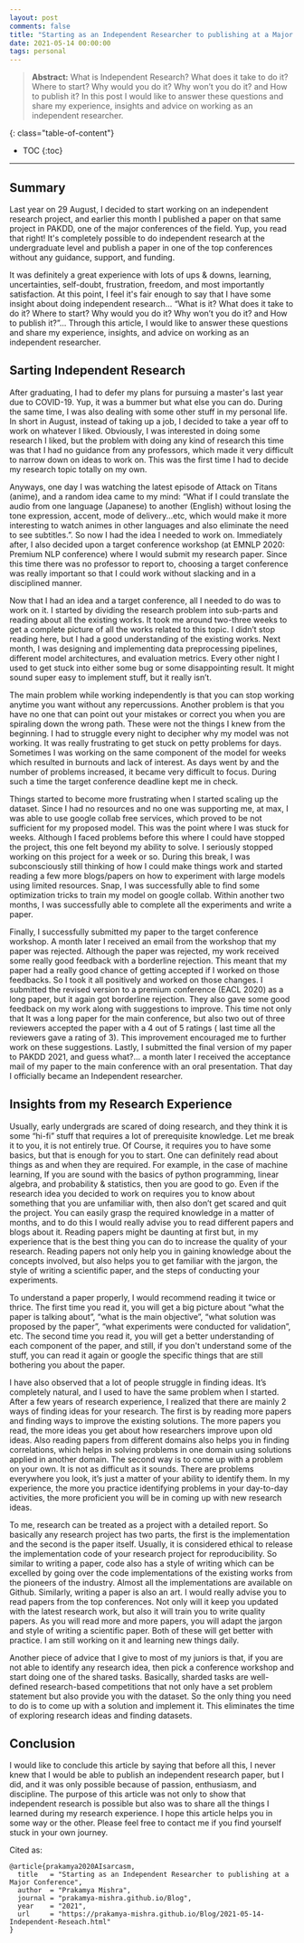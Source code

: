 ```yaml
---
layout: post
comments: false
title: "Starting as an Independent Researcher to publishing at a Major Conference"
date: 2021-05-14 00:00:00
tags: personal
---
```


> **Abstract:** What is Independent Research? What does it take to do it? Where to start? Why would you do it? Why won’t you do it? and How to publish it? In this post I would like to answer these questions and share my experience, insights and advice on working as an independent researcher.  


<!--more-->

{: class="table-of-content"}
* TOC
{:toc}

---

## Summary

Last year on 29 August, I decided to start working on an independent research project, and earlier this month I published a paper on that same project in PAKDD, one of the major conferences of the field. Yup, you read that right! It's completely possible to do independent research at the undergraduate level and publish a paper in one of the top conferences without any guidance, support, and funding.

It was definitely a great experience with lots of ups & downs, learning, uncertainties, self-doubt, frustration, freedom, and most importantly satisfaction. At this point, I feel it's fair enough to say that I have some insight about doing independent research… “What is it? What does it take to do it? Where to start? Why would you do it? Why won’t you do it? and How to publish it?”... Through this article, I would like to answer these questions and share my experience, insights, and advice on working as an independent researcher. 

<!---
## Why did I start doing Research?

Somewhere during my undergraduate, I fell in love with the field of artificial intelligence and wanted to pursue my higher education specializing in this field. Nowadays, to get an admit from one of the top universities for graduate studies especially in the field of computer science is really very very tough, and it becomes tougher if you want to specialize in artificial intelligence. Due to such an exorbitant competition, you would really want to have something in your profile that outshines other applicants and shows your contribution to the field. This might not sound good but it’s the truth, the competition is tougher than ever.  

There are many ways to contribute to a field, from being an Open source contributor to producing exciting new research. To me, the research option felt really cool. I always wanted to do something that had some “real” impact on society, and to be doing research on real-world problems was the best way you could have some kind of “real” impact (during your undergraduate studies). This is the reason why I got involved in doing research from the first year. 

Though I had made up my mind to do some kind of research in the field of artificial intelligence, I still didn’t know where to start. Luckily I had really awesome and helpful seniors who advised me to look into the profiles of a few professors and approach them to discuss my initial research ideas. Although I contacted a professor who was working in the field I was really interested in (Natural Language Processing), but during our meeting, I had no clue about any kind of research ideas. The professor was really cool about it and discussed with me my interests and different research scopes in this field. We decided to have our next meeting when I had pinpointed a research idea. I spent around a month exploring my interests and came up with a few ideas. We had our next meeting and decided upon working on a particular problem. This is how it all started. Later during my undergraduate, I worked on around 5 research projects focusing on different topics, under the guidance of different professors.
--->
## Sarting Independent Research

After graduating, I had to defer my plans for pursuing a master's last year due to COVID-19. Yup, it was a bummer but what else you can do. During the same time, I was also dealing with some other stuff in my personal life. In short in August, instead of taking up a job, I decided to take a year off to work on whatever I liked. Obviously, I was interested in doing some research I liked, but the problem with doing any kind of research this time was that I had no guidance from any professors, which made it very difficult to narrow down on ideas to work on. This was the first time I had to decide my research topic totally on my own.

Anyways, one day I was watching the latest episode of Attack on Titans (anime), and a random idea came to my mind: “What if I could translate the audio from one language (Japanese) to another (English) without losing the tone expression, accent, mode of delivery...etc, which would make it more interesting to watch animes in other languages and also eliminate the need to see subtitles.”. So now I had the idea I needed to work on. Immediately after, I also decided upon a target conference workshop (at EMNLP 2020: Premium NLP conference) where I would submit my research paper. Since this time there was no professor to report to, choosing a target conference was really important so that I could work without slacking and in a disciplined manner. 

Now that I had an idea and a target conference, all I needed to do was to work on it. I started by dividing the research problem into sub-parts and reading about all the existing works. It took me around two-three weeks to get a complete picture of all the works related to this topic. I didn’t stop reading here, but I had a good understanding of the existing works. Next month, I was designing and implementing data preprocessing pipelines, different model architectures, and evaluation metrics. Every other night I used to get stuck into either some bug or some disappointing result. It might sound super easy to implement stuff, but it really isn’t.  

The main problem while working independently is that you can stop working anytime you want without any repercussions. Another problem is that you have no one that can point out your mistakes or correct you when you are spiraling down the wrong path. These were not the things I knew from the beginning. I had to struggle every night to decipher why my model was not working. It was really frustrating to get stuck on petty problems for days. Sometimes I was working on the same component of the model for weeks which resulted in burnouts and lack of interest. As days went by and the number of problems increased, it became very difficult to focus. During such a time the target conference deadline kept me in check.

Things started to become more frustrating when I started scaling up the dataset. Since I had no resources and no one was supporting me, at max, I was able to use google collab free services, which proved to be not sufficient for my proposed model. This was the point where I was stuck for weeks. Although I faced problems before this where I could have stopped the project, this one felt beyond my ability to solve. I seriously stopped working on this project for a week or so. During this break, I was subconsciously still thinking of how I could make things work and started reading a few more blogs/papers on how to experiment with large models using limited resources. Snap, I was successfully able to find some optimization tricks to train my model on google collab. Within another two months, I was successfully able to complete all the experiments and write a paper.

Finally, I successfully submitted my paper to the target conference workshop. A month later I received an email from the workshop that my paper was rejected. Although the paper was rejected, my work received some really good feedback with a borderline rejection. This meant that my paper had a really good chance of getting accepted if I worked on those feedbacks. So I took it all positively and worked on those changes. I submitted the revised version to a premium conference (EACL 2020) as a long paper, but it again got borderline rejection. They also gave some good feedback on my work along with suggestions to improve. This time not only that It was a long paper for the main conference, but also two out of three reviewers accepted the paper with a 4 out of 5 ratings ( last time all the reviewers gave a rating of 3). This improvement encouraged me to further work on these suggestions. Lastly, I submitted the final version of my paper to PAKDD 2021, and guess what?... a month later I received the acceptance mail of my paper to the main conference with an oral presentation. That day I officially became an Independent researcher.

## Insights from my Research Experience

Usually, early undergrads are scared of doing research, and they think it is some “hi-fi” stuff that requires a lot of prerequisite knowledge. Let me break it to you, it is not entirely true. Of Course, it requires you to have some basics, but that is enough for you to start. One can definitely read about things as and when they are required. For example, in the case of machine learning, If you are sound with the basics of python programming, linear algebra, and probability & statistics, then you are good to go. Even if the research idea you decided to work on requires you to know about something that you are unfamiliar with, then also don’t get scared and quit the project. You can easily grasp the required knowledge in a matter of months, and to do this I would really advise you to read different papers and blogs about it. Reading papers might be daunting at first but, in my experience that is the best thing you can do to increase the quality of your research. Reading papers not only help you in gaining knowledge about the concepts involved, but also helps you to get familiar with the jargon, the style of writing a scientific paper, and the steps of conducting your experiments. 

To understand a paper properly, I would recommend reading it twice or thrice. The first time you read it, you will get a big picture about “what the paper is talking about”, “what is the main objective”, “what solution was proposed by the paper”, “what experiments were conducted for validation”, etc. The second time you read it, you will get a better understanding of each component of the paper, and still, if you don't understand some of the stuff, you can read it again or google the specific things that are still bothering you about the paper. 

I have also observed that a lot of people struggle in finding ideas. It’s completely natural, and I used to have the same problem when I started. After a few years of research experience, I realized that there are mainly 2 ways of finding ideas for your research. The first is by reading more papers and finding ways to improve the existing solutions. The more papers you read, the more ideas you get about how researchers improve upon old ideas. Also reading papers from different domains also helps you in finding correlations, which helps in solving problems in one domain using solutions applied in another domain. The second way is to come up with a problem on your own. It is not as difficult as it sounds. There are problems everywhere you look, it’s just a matter of your ability to identify them. In my experience, the more you practice identifying problems in your day-to-day activities, the more proficient you will be in coming up with new research ideas.

To me, research can be treated as a project with a detailed report. So basically any research project has two parts, the first is the implementation and the second is the paper itself. Usually, it is considered ethical to release the implementation code of your research project for reproducibility. So similar to writing a paper, code also has a style of writing which can be excelled by going over the code implementations of the existing works from the pioneers of the industry. Almost all the implementations are available on Github. Similarly, writing a paper is also an art. I would really advise you to read papers from the top conferences. Not only will it keep you updated with the latest research work, but also it will train you to write quality papers. As you will read more and more papers, you will adapt the jargon and style of writing a scientific paper. Both of these will get better with practice. I am still working on it and learning new things daily.

Another piece of advice that I give to most of my juniors is that, if you are not able to identify any research idea, then pick a conference workshop and start doing one of the shared tasks. Basically, sharded tasks are well-defined research-based competitions that not only have a set problem statement but also provide you with the dataset. So the only thing you need to do is to come up with a solution and implement it. This eliminates the time of exploring research ideas and finding datasets.


## Conclusion

I would like to conclude this article by saying that before all this, I never knew that I would be able to publish an independent research paper, but I did, and it was only possible because of passion, enthusiasm, and discipline. The purpose of this article was not only to show that independent research is possible but also was to share all the things I learned during my research experience. I hope this article helps you in some way or the other. Please feel free to contact me if you find yourself stuck in your own journey. 


Cited as:
```
@article{prakamya2020AIsarcasm,
  title   = "Starting as an Independent Researcher to publishing at a Major Conference",
  author  = "Prakamya Mishra",
  journal = "prakamya-mishra.github.io/Blog",
  year    = "2021",
  url     = "https://prakamya-mishra.github.io/Blog/2021-05-14-Independent-Reseach.html"
}
```

<!-- 
---
```
Post comming soon.
``` -->
